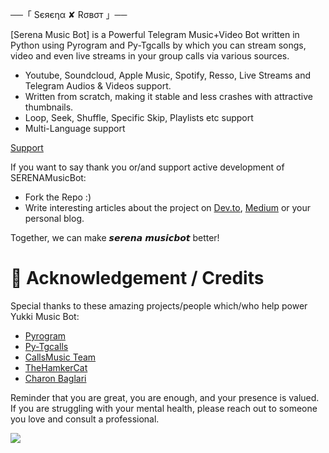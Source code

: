 



──「 Sєяєηα ✘ Rσвσт 」──

[Serena Music Bot] is a Powerful Telegram Music+Video Bot written in Python using Pyrogram and Py-Tgcalls by which you can stream songs, video and even live streams in your group calls via various sources.

* Youtube, Soundcloud, Apple Music, Spotify, Resso, Live Streams and Telegram Audios & Videos support.
* Written from scratch, making it stable and less crashes with attractive thumbnails.
* Loop, Seek, Shuffle, Specific Skip, Playlists etc support
* Multi-Language support

[ Support](https://t.me/serena_x_SUPPORT)

If you want to say thank you or/and support active development of SERENAMusicBot:

- Fork the Repo :)
- Write interesting articles about the project on [Dev.to](https://dev.to/), [Medium](https://medium.com/) or your personal blog.

Together, we can make 𝙨𝙚𝙧𝙚𝙣𝙖 𝙢𝙪𝙨𝙞𝙘𝙗𝙤𝙩 better!
# 📑 Acknowledgement / Credits

Special thanks to these amazing projects/people which/who help power Yukki Music Bot:

- [Pyrogram](https://github.com/pyrogram/pyrogram)
- [Py-Tgcalls](https://github.com/pytgcalls/pytgcalls)
- [CallsMusic Team](https://github.com/Callsmusic)
- [TheHamkerCat](https://github.com/TheHamkerCat)
- [Charon Baglari](https://github.com/XCBv021)


Reminder that you are great, you are enough, and your presence is valued. If you are struggling with your mental health, please reach out to someone you love and consult a professional.

  <img src="https://telegra.ph/file/5a45448db0e5a20de636d.jpg">


